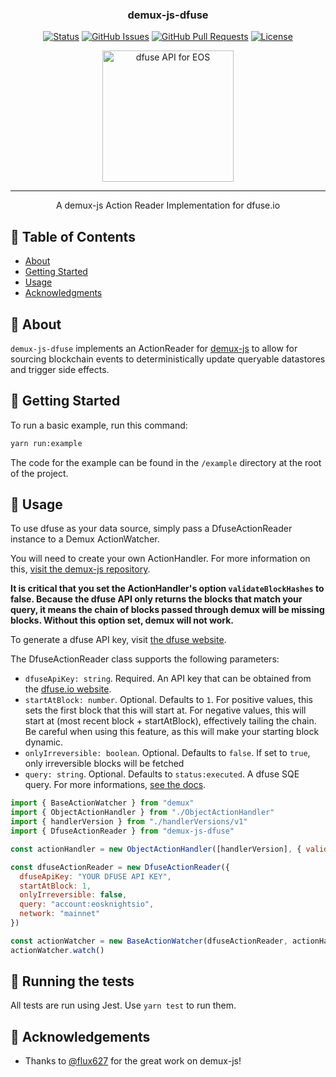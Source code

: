 <!-- <p align="center">
  <a href="" rel="noopener">
 <img width=200px height=200px src="https://i.imgur.com/6wj0hh6.jpg" alt="Project logo"></a>
</p> -->

<h3 align="center">demux-js-dfuse</h3>

<div align="center">

[![Status](https://img.shields.io/badge/status-alpha-blue.svg)]()
[![GitHub Issues](https://img.shields.io/github/issues/dfuse-io/demux-js-dfuse.svg)](https://github.com/dfuse-io/demux-js-dfuse/issues)
[![GitHub Pull Requests](https://img.shields.io/github/issues-pr/dfuse-io/demux-js-dfuse.svg)](https://github.com/dfuse-io/demux-js-dfuse/pulls)
[![License](https://img.shields.io/badge/license-MIT-blue.svg)](/LICENSE)

</div>

<div align="center">
   <a href="https://www.dfuse.io" title="dfuse API for EOS"><img src="https://www.dfuse.io/hubfs/built-with-dfuse-03.png" title="dfuse API for EOS" width="210" height="auto"></a>
</div>

---

<p align="center">A demux-js Action Reader Implementation  for dfuse.io
    <br> 
</p>

## 📝 Table of Contents

- [About](#about)
- [Getting Started](#getting_started)
- [Usage](#usage)
- [Acknowledgments](#acknowledgement)

## 🧐 About <a name = "about"></a>

`demux-js-dfuse` implements an ActionReader for [demux-js](https://github.com/EOSIO/demux-js) to allow for sourcing blockchain events to deterministically update queryable datastores and trigger side effects.

## 🏁 Getting Started <a name = "getting_started"></a>

To run a basic example, run this command:

```sh
yarn run:example
```

The code for the example can be found in the `/example` directory at the root of the project.

## 🛫 Usage <a name="usage"></a>

To use dfuse as your data source, simply pass a DfuseActionReader instance to a Demux ActionWatcher.

You will need to create your own ActionHandler. For more information on this, [visit the demux-js repository](https://github.com/EOSIO/demux-js).

**It is critical that you set the ActionHandler's option `validateBlockHashes` to false. Because the dfuse API only returns the blocks that match your query, it means the chain of blocks passed through demux will be missing blocks. Without this option set, demux will not work.**

To generate a dfuse API key, visit [the dfuse website](https://www.dfuse.io).

The DfuseActionReader class supports the following parameters:

- `dfuseApiKey: string`. Required. An API key that can be obtained from the [dfuse.io website](dfuse.io).
- `startAtBlock: number`. Optional. Defaults to `1`. For positive values, this sets the first block that this will start at. For negative values, this will start at (most recent block + startAtBlock), effectively tailing the chain. Be careful when using this feature, as this will make your starting block dynamic.
- `onlyIrreversible: boolean`. Optional. Defaults to `false`. If set to `true`, only irreversible blocks will be fetched
- `query: string`. Optional. Defaults to `status:executed`. A dfuse SQE query. For more informations, [see the docs](https://docs.dfuse.io/#dfuse-query-language).

```js
import { BaseActionWatcher } from "demux"
import { ObjectActionHandler } from "./ObjectActionHandler"
import { handlerVersion } from "./handlerVersions/v1"
import { DfuseActionReader } from "demux-js-dfuse"

const actionHandler = new ObjectActionHandler([handlerVersion], { validateBlockHashes: false })

const dfuseActionReader = new DfuseActionReader({
  dfuseApiKey: "YOUR DFUSE API KEY",
  startAtBlock: 1,
  onlyIrreversible: false,
  query: "account:eosknightsio",
  network: "mainnet"
})

const actionWatcher = new BaseActionWatcher(dfuseActionReader, actionHandler, 100)
actionWatcher.watch()
```

## 🔧 Running the tests <a name = "tests"></a>

All tests are run using Jest. Use `yarn test` to run them.

## 🎉 Acknowledgements <a name = "acknowledgement"></a>

- Thanks to [@flux627](https://github.com/flux627) for the great work on demux-js!
